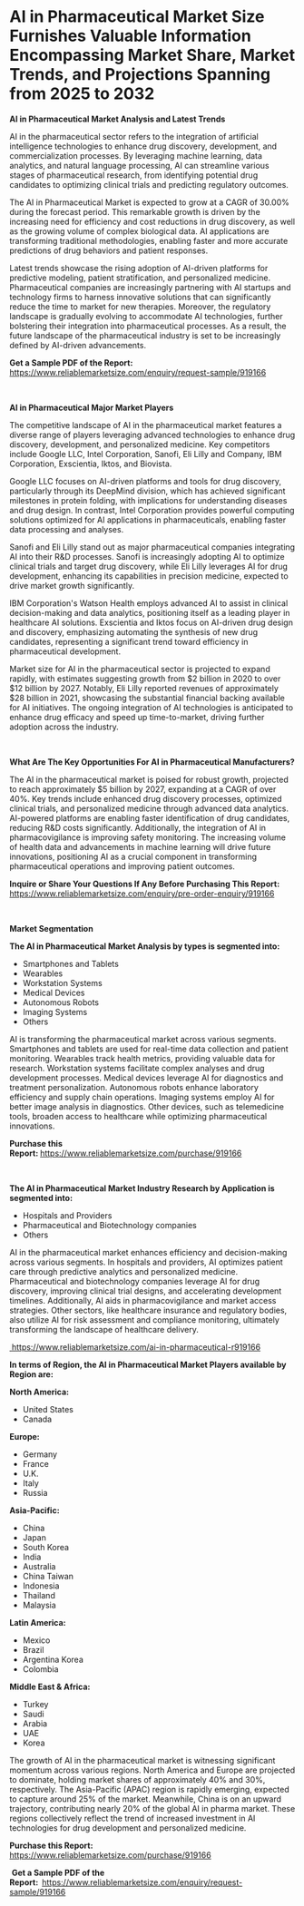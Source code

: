 <p><h1>AI in Pharmaceutical Market Size Furnishes Valuable Information Encompassing Market Share, Market Trends, and Projections Spanning from 2025 to 2032</h1></p><p><strong>AI in Pharmaceutical Market Analysis and Latest Trends</strong></p>
<p><p>AI in the pharmaceutical sector refers to the integration of artificial intelligence technologies to enhance drug discovery, development, and commercialization processes. By leveraging machine learning, data analytics, and natural language processing, AI can streamline various stages of pharmaceutical research, from identifying potential drug candidates to optimizing clinical trials and predicting regulatory outcomes.</p><p>The AI in Pharmaceutical Market is expected to grow at a CAGR of 30.00% during the forecast period. This remarkable growth is driven by the increasing need for efficiency and cost reductions in drug discovery, as well as the growing volume of complex biological data. AI applications are transforming traditional methodologies, enabling faster and more accurate predictions of drug behaviors and patient responses.</p><p>Latest trends showcase the rising adoption of AI-driven platforms for predictive modeling, patient stratification, and personalized medicine. Pharmaceutical companies are increasingly partnering with AI startups and technology firms to harness innovative solutions that can significantly reduce the time to market for new therapies. Moreover, the regulatory landscape is gradually evolving to accommodate AI technologies, further bolstering their integration into pharmaceutical processes. As a result, the future landscape of the pharmaceutical industry is set to be increasingly defined by AI-driven advancements.</p></p>
<p><strong>Get a Sample PDF of the Report:&nbsp;</strong> <a href="https://www.reliablemarketsize.com/enquiry/request-sample/919166?utm_campaign=2520&utm_medium=2&utm_source=Github&utm_content=ia&utm_term=16042025&utm_id=ai-in-pharmaceutical">https://www.reliablemarketsize.com/enquiry/request-sample/919166</a></p>
<p>&nbsp;</p>
<p><strong>AI in Pharmaceutical Major Market Players</strong></p>
<p><p>The competitive landscape of AI in the pharmaceutical market features a diverse range of players leveraging advanced technologies to enhance drug discovery, development, and personalized medicine. Key competitors include Google LLC, Intel Corporation, Sanofi, Eli Lilly and Company, IBM Corporation, Exscientia, Iktos, and Biovista.</p><p>Google LLC focuses on AI-driven platforms and tools for drug discovery, particularly through its DeepMind division, which has achieved significant milestones in protein folding, with implications for understanding diseases and drug design. In contrast, Intel Corporation provides powerful computing solutions optimized for AI applications in pharmaceuticals, enabling faster data processing and analyses.</p><p>Sanofi and Eli Lilly stand out as major pharmaceutical companies integrating AI into their R&D processes. Sanofi is increasingly adopting AI to optimize clinical trials and target drug discovery, while Eli Lilly leverages AI for drug development, enhancing its capabilities in precision medicine, expected to drive market growth significantly.</p><p>IBM Corporation's Watson Health employs advanced AI to assist in clinical decision-making and data analytics, positioning itself as a leading player in healthcare AI solutions. Exscientia and Iktos focus on AI-driven drug design and discovery, emphasizing automating the synthesis of new drug candidates, representing a significant trend toward efficiency in pharmaceutical development.</p><p>Market size for AI in the pharmaceutical sector is projected to expand rapidly, with estimates suggesting growth from $2 billion in 2020 to over $12 billion by 2027. Notably, Eli Lilly reported revenues of approximately $28 billion in 2021, showcasing the substantial financial backing available for AI initiatives. The ongoing integration of AI technologies is anticipated to enhance drug efficacy and speed up time-to-market, driving further adoption across the industry.</p></p>
<p>&nbsp;</p>
<p><strong>What Are The Key Opportunities For AI in Pharmaceutical Manufacturers?</strong></p>
<p><p>The AI in the pharmaceutical market is poised for robust growth, projected to reach approximately $5 billion by 2027, expanding at a CAGR of over 40%. Key trends include enhanced drug discovery processes, optimized clinical trials, and personalized medicine through advanced data analytics. AI-powered platforms are enabling faster identification of drug candidates, reducing R&D costs significantly. Additionally, the integration of AI in pharmacovigilance is improving safety monitoring. The increasing volume of health data and advancements in machine learning will drive future innovations, positioning AI as a crucial component in transforming pharmaceutical operations and improving patient outcomes.</p></p>
<p><strong>Inquire or Share Your Questions If Any Before Purchasing This Report:</strong> <a href="https://www.reliablemarketsize.com/enquiry/pre-order-enquiry/919166?utm_campaign=2520&utm_medium=2&utm_source=Github&utm_content=ia&utm_term=16042025&utm_id=ai-in-pharmaceutical">https://www.reliablemarketsize.com/enquiry/pre-order-enquiry/919166</a></p>
<p>&nbsp;</p>
<p><strong>Market Segmentation</strong></p>
<p><strong>The AI in Pharmaceutical Market Analysis by types is segmented into:</strong></p>
<p><ul><li>Smartphones and Tablets</li><li>Wearables</li><li>Workstation Systems</li><li>Medical Devices</li><li>Autonomous Robots</li><li>Imaging Systems</li><li>Others</li></ul></p>
<p><p>AI is transforming the pharmaceutical market across various segments. Smartphones and tablets are used for real-time data collection and patient monitoring. Wearables track health metrics, providing valuable data for research. Workstation systems facilitate complex analyses and drug development processes. Medical devices leverage AI for diagnostics and treatment personalization. Autonomous robots enhance laboratory efficiency and supply chain operations. Imaging systems employ AI for better image analysis in diagnostics. Other devices, such as telemedicine tools, broaden access to healthcare while optimizing pharmaceutical innovations.</p></p>
<p><strong>Purchase this Report:&nbsp;</strong><a href="https://www.reliablemarketsize.com/purchase/919166?utm_campaign=2520&utm_medium=2&utm_source=Github&utm_content=ia&utm_term=16042025&utm_id=ai-in-pharmaceutical">https://www.reliablemarketsize.com/purchase/919166</a></p>
<p>&nbsp;</p>
<p><strong>The AI in Pharmaceutical Market Industry Research by Application is segmented into:</strong></p>
<p><ul><li>Hospitals and Providers</li><li>Pharmaceutical and Biotechnology companies</li><li>Others</li></ul></p>
<p><p>AI in the pharmaceutical market enhances efficiency and decision-making across various segments. In hospitals and providers, AI optimizes patient care through predictive analytics and personalized medicine. Pharmaceutical and biotechnology companies leverage AI for drug discovery, improving clinical trial designs, and accelerating development timelines. Additionally, AI aids in pharmacovigilance and market access strategies. Other sectors, like healthcare insurance and regulatory bodies, also utilize AI for risk assessment and compliance monitoring, ultimately transforming the landscape of healthcare delivery.</p></p>
<p><a href="https://www.reliablemarketsize.com/ai-in-pharmaceutical-r919166?utm_campaign=2520&utm_medium=2&utm_source=Github&utm_content=ia&utm_term=16042025&utm_id=ai-in-pharmaceutical">&nbsp;https://www.reliablemarketsize.com/ai-in-pharmaceutical-r919166</a></p>
<p><strong>In terms of Region, the AI in Pharmaceutical Market Players available by Region are:</strong></p>
<p>
    <p> <strong> North America: </strong>
        <ul>
            <li>United States</li>
            <li>Canada</li>
        </ul>
        </p> 
    <p> <strong> Europe: </strong>
        <ul>
            <li>Germany</li>
            <li>France</li>
            <li>U.K.</li>
            <li>Italy</li>
            <li>Russia</li>
        </ul>
        </p> 
    <p> <strong> Asia-Pacific: </strong>
        <ul>
            <li>China</li>
            <li>Japan</li>
            <li>South Korea</li>
            <li>India</li>
            <li>Australia</li>
            <li>China Taiwan</li>
            <li>Indonesia</li>
            <li>Thailand</li>
            <li>Malaysia</li>
        </ul>
        </p> 
    <p> <strong> Latin America: </strong>
        <ul>
            <li>Mexico</li>
            <li>Brazil</li>
            <li>Argentina Korea</li>
            <li>Colombia</li>
        </ul>
        </p> 
    <p> <strong> Middle East & Africa: </strong>
        <ul>
            <li>Turkey</li>
            <li>Saudi</li>
            <li>Arabia</li>
            <li>UAE</li>
            <li>Korea</li>
        </ul>
    </p>
    </p>
<p><p>The growth of AI in the pharmaceutical market is witnessing significant momentum across various regions. North America and Europe are projected to dominate, holding market shares of approximately 40% and 30%, respectively. The Asia-Pacific (APAC) region is rapidly emerging, expected to capture around 25% of the market. Meanwhile, China is on an upward trajectory, contributing nearly 20% of the global AI in pharma market. These regions collectively reflect the trend of increased investment in AI technologies for drug development and personalized medicine.</p></p>
<p><strong>Purchase this Report: </strong><a href="https://www.reliablemarketsize.com/purchase/919166?utm_campaign=2520&utm_medium=2&utm_source=Github&utm_content=ia&utm_term=16042025&utm_id=ai-in-pharmaceutical">https://www.reliablemarketsize.com/purchase/919166</a></p>
<p>&nbsp;<strong>Get a Sample PDF of the Report:&nbsp;&nbsp;</strong><a href="https://www.reliablemarketsize.com/enquiry/request-sample/919166?utm_campaign=2520&utm_medium=2&utm_source=Github&utm_content=ia&utm_term=16042025&utm_id=ai-in-pharmaceutical">https://www.reliablemarketsize.com/enquiry/request-sample/919166</a></p>
<p><strong></strong></p>
<p><p></p><p></p><p></p></p>